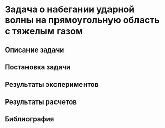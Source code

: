 # Задача о набегании ударной волны на прямоугольную область с тяжелым газом

## Описание задачи

## Постановка задачи

## Результаты экспериментов

## Результаты расчетов

## Библиография